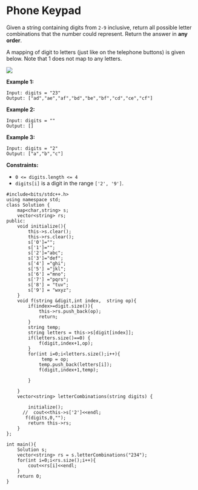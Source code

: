 # Phone Keypad



Given a string containing digits from `2-9` inclusive, return all possible letter combinations that the number could represent. Return the answer in **any order**.

A mapping of digit to letters (just like on the telephone buttons) is given below. Note that 1 does not map to any letters.

![](https://upload.wikimedia.org/wikipedia/commons/thumb/7/73/Telephone-keypad2.svg/200px-Telephone-keypad2.svg.png)

&#x20;

**Example 1:**

```
Input: digits = "23"
Output: ["ad","ae","af","bd","be","bf","cd","ce","cf"]
```

**Example 2:**

```
Input: digits = ""
Output: []
```

**Example 3:**

```
Input: digits = "2"
Output: ["a","b","c"]
```

&#x20;

**Constraints:**

* `0 <= digits.length <= 4`
* `digits[i]` is a digit in the range `['2', '9']`.

```
#include<bits/stdc++.h>
using namespace std;
class Solution {
    map<char,string> s;
    vector<string> rs;
public:
    void initialize(){
        this->s.clear();
        this->rs.clear();
        s['0']="";
        s['1']="";
        s['2']="abc";
        s['3']="def";
        s['4'] ="ghi";
        s['5'] ="jkl";
        s['6'] ="mno";
        s['7'] ="pqrs";
        s['8'] = "tuv";
        s['9'] = "wxyz";
    }
    void f(string &digit,int index,  string op){
        if(index>=digit.size()){
            this->rs.push_back(op);
            return;
        }
        string temp;
        string letters = this->s[digit[index]];
        if(letters.size()==0) {
            f(digit,index+1,op);
        }
        for(int i=0;i<letters.size();i++){
             temp = op;
            temp.push_back(letters[i]);
            f(digit,index+1,temp);

        }
        
    }
    vector<string> letterCombinations(string digits) {
        
        initialize();
      //  cout<<this->s['2']<<endl;
       f(digits,0,"");
        return this->rs;
    }
};

int main(){
    Solution s;
    vector<string> rs = s.letterCombinations("234");
    for(int i=0;i<rs.size();i++){
        cout<<rs[i]<<endl;
    }
    return 0;
}
```
